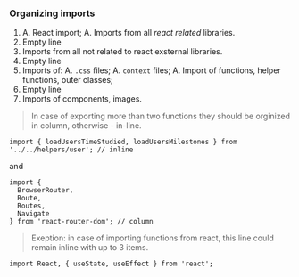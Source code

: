 ### Organizing imports

1. 
    A.  React import;
    A.  Imports from all *react related* libraries.
2. Empty line
3. Imports from all not related to react exsternal libraries.
4. Empty line
5. Imports of:
    A.  `.css` files;
    A.  `context` files;
    A.  Import of functions, helper functions, outer classes;
6. Empty line
7. Imports of components, images.

> In case of exporting more than two functions they should be orginized in column, otherwise - in-line.
```
import { loadUsersTimeStudied, loadUsersMilestones } from '../../helpers/user'; // inline
```
and
```
import {
  BrowserRouter,
  Route,
  Routes,
  Navigate
} from 'react-router-dom'; // column
```

> Exeption: in case of importing functions from react, this line could remain inline with up to 3 items.
```
import React, { useState, useEffect } from 'react';
```